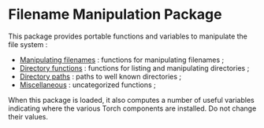 <a name="paths.dok"></a>
# Filename Manipulation Package #

This package provides portable functions and variables to manipulate the file system :

  * [Manipulating filenames](doc/filenames.md) : functions for manipulating filenames ;
  * [Directory functions](doc/dirfunctions.md) : functions for listing and manipulating directories ;
  * [Directory paths](doc/dirpaths.md) : paths to well known directories ;
  * [Miscellaneous](doc/misc.md) : uncategorized functions ;

When this package is loaded, it also computes a number of useful
variables indicating where the various Torch components are installed.
Do not change their values.
